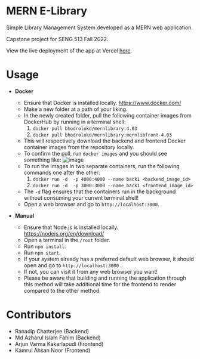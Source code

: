 # MERN E-Library
Simple Library Management System developed as a MERN web application.

Capstone project for SENG 513 Fall 2022.

View the live deployment of the app at Vercel [here](https://mern-library-nu.vercel.app/). 

# Usage

- <b>Docker</b>
	- Ensure that Docker is installed locally. https://www.docker.com/
	- Make a new folder at a path of your liking.
	- In the newly created folder, pull the following container images from DockerHub by running in a terminal shell:
		1. `docker pull bhodrolokd/mernlibrary:4.03`
		2. `docker pull bhodrolokd/mernlibrary:mernlibfront-4.03`
	 - This will respectively download the backend and frontend Docker container images from the repository locally.
	 - To confirm the pull, run `docker images` and you should see something like: ![image](https://user-images.githubusercontent.com/51386657/215356560-af2eaef0-97d5-4983-ae00-2eb82444f83f.png)
	 - To run the images in two separate containers, run the following commands one after the other:
	 	1. `docker run -d  -p 4000:4000 --name back1 <backend_image_id>`
		2. `docker run -d  -p 3000:3000 --name back1 <frontend_image_id>` 
	 - The `-d` flag ensures that the containers run in the background without consuming your current terminal shell!
	 - Open a web browser and go to `http://localhost:3000`.


-  <b>Manual</b>
	- Ensure that Node.js is installed locally. https://nodejs.org/en/download/
	- Open a terminal in the `/root` folder.
	- Run `npm install`.
	- Run `npm start`.
	- If your system already has a preferred default web browser, it should open and go to `http://localhost:3000` .
	- If not, you can visit it from any web browser you want!
	- Please be aware that building and running the application through this method will take additional time for the frontend to render compared to the other method.

# Contributors
- Ranadip Chatterjee (Backend)
- Md Azharul Islam Fahim (Backend)
- Arjun Varma Kakarlapudi (Frontend)
- Kamrul Ahsan Noor (Frontend)
